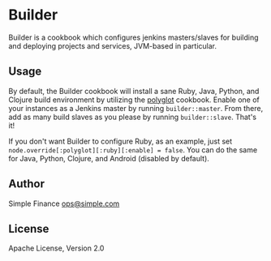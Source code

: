 # Builder
Builder is a cookbook which configures jenkins masters/slaves for building and
deploying projects and services, JVM-based in particular.

## Usage
By default, the Builder cookbook will install a sane Ruby, Java, Python, and
Clojure build environment by utilizing the [polyglot](https://github.com/SimpleFinance/chef-polyglot) 
cookbook. Enable one of your instances as a Jenkins master by running `builder::master`. 
From there, add as many build slaves as you please by running `builder::slave`. That's it!

If you don't want Builder to configure Ruby, as an example, just set
`node.override[:polyglot][:ruby][:enable] = false`. You can do the same for Java, Python,
Clojure, and Android (disabled by default).

## Author
Simple Finance <ops@simple.com>

## License
Apache License, Version 2.0

